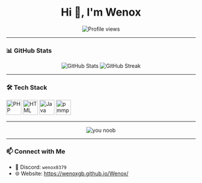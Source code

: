 <!-- Profile README for Wenox -->

<h1 align="center">Hi 👋, I'm Wenox</h1>
<p align="center">
 <img src="https://komarev.com/ghpvc/?username=WenoxGB&label=Profile%20Views&color=8e44ad&style=flat" alt="Profile views">
</p>

---

### 📊 GitHub Stats

<p align="center">
  <img src="https://github-readme-stats.vercel.app/api?username=wenox&show_icons=true&theme=tokyonight" alt="GitHub Stats" />
  <img src="https://github-readme-streak-stats.herokuapp.com/?user=wenox&theme=tokyonight" alt="GitHub Streak" />
</p>

---

### 🛠️ Tech Stack

<p align="left">
  <img src="https://cdn.jsdelivr.net/gh/devicons/devicon/icons/php/php-original.svg" alt="PHP" width="40" height="40"/> 
  <img src="https://cdn.jsdelivr.net/gh/devicons/devicon/icons/html5/html5-original.svg" alt="HTML" width="40" height="40"/> 
  <img src="https://cdn.jsdelivr.net/gh/devicons/devicon/icons/java/java-original.svg" alt="Java" width="40" height="40"/>
  <img width="40" alt="pmmp" src="https://github.com/user-attachments/assets/39b1ceb5-a456-496c-997e-3867895f876e" /> 

</p>

---

<p align="center">
  <img alt="you noob" src="https://user-images.githubusercontent.com/74038190/225813708-98b745f2-7d22-48cf-9150-083f1b00d6c9.gif" />
</p>

---

### 📫 Connect with Me

- 💬 Discord: `wenox0379`
- 🌐 Website: https://wenoxgb.github.io/Wenox/
